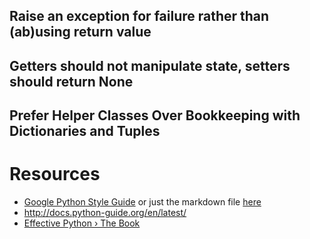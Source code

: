 
## Raise an exception for failure rather than (ab)using return value
## Getters should not manipulate state, setters should return None
## Prefer Helper Classes Over Bookkeeping with Dictionaries and Tuples

# Resources
- [Google Python Style Guide](https://google.github.io/styleguide/pyguide.html) or just the markdown file [here](https://github.com/google/styleguide/blob/gh-pages/pyguide.md)
- http://docs.python-guide.org/en/latest/
- [Effective Python › The Book](https://effectivepython.com/)
